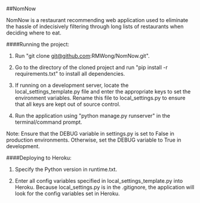 ##NomNow

NomNow is a restaurant recommending web application used to eliminate the hassle of indecisively filtering through long lists of restaurants when deciding where to eat. 

####Running the project:

1. Run "git clone git@github.com:RMWong/NomNow.git".

2. Go to the directory of the cloned project and run "pip install -r requirements.txt" to install all dependencies.

3. If running on a development server, locate the local_settings_template.py file and enter the appropriate keys to set the environment variables. Rename this file to local_settings.py to ensure that all keys are kept out of source control.

4. Run the application using "python manage.py runserver" in the terminal/command prompt.

Note: Ensure that the DEBUG variable in settings.py is set to False in production environments. Otherwise, set the DEBUG variable to True in development.

####Deploying to Heroku:

1. Specify the Python version in runtime.txt.

2. Enter all config variables specified in local_settings_template.py into Heroku. Because local_settings.py is in the .gitignore, the application will look for the config variables set in Heroku.
